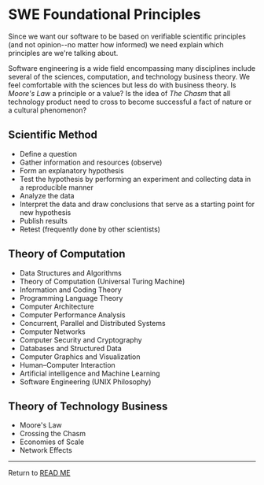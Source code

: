 # SWE Foundational Principles

Since we want our software to be based on verifiable scientific principles (and not opinion--no matter how informed) we need explain which principles are we're talking about.

Software engineering is a wide field encompassing many disciplines include several of the sciences, computation, and technology business theory. We feel comfortable with the sciences but less do with business theory. Is _Moore's Law_ a principle or a value? Is the idea of _The Chasm_ that all technology product need to cross to become successful a fact of nature or a cultural phenomenon?

## Scientific Method

- Define a question
- Gather information and resources (observe)
- Form an explanatory hypothesis
- Test the hypothesis by performing an experiment and collecting data in a reproducible manner
- Analyze the data
- Interpret the data and draw conclusions that serve as a starting point for new hypothesis
- Publish results
- Retest (frequently done by other scientists)

## Theory of Computation

- Data Structures and Algorithms
- Theory of Computation (Universal Turing Machine)
- Information and Coding Theory
- Programming Language Theory
- Computer Architecture
- Computer Performance Analysis
- Concurrent, Parallel and Distributed Systems
- Computer Networks
- Computer Security and Cryptography
- Databases and Structured Data
- Computer Graphics and Visualization
- Human–Computer Interaction
- Artificial intelligence and Machine Learning
- Software Engineering (UNIX Philosophy)

## Theory of Technology Business

- Moore's Law
- Crossing the Chasm
- Economies of Scale
- Network Effects

---

Return to [READ ME](../README.md)
